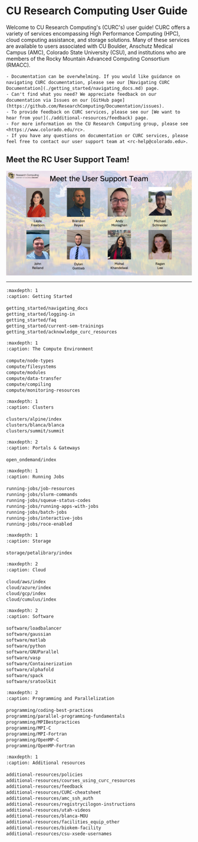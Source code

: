 # CU Research Computing User Guide

Welcome to CU Research Computing's (CURC's) user guide! CURC offers a variety of services encompassing High Performance Computing (HPC), cloud computing assistance, and storage solutions. Many of these services are available to users associated with CU Boulder, Anschutz Medical Campus (AMC), Colorado State University (CSU), and institutions who are members of the Rocky Mountain Advanced Computing Consortium (RMACC). 

```{tip}
- Documentation can be overwhelming. If you would like guidance on navigating CURC documentation, please see our [Navigating CURC Documentation](./getting_started/navigating_docs.md) page.
- Can't find what you need? We appreciate feedback on our documentation via Issues on our [GitHub page](https://github.com/ResearchComputing/Documentation/issues).
- To provide feedback on CURC services, please see our [We want to hear from you!](./additional-resources/feedback) page.
- For more information on the CU Research Computing group, please see <https://www.colorado.edu/rc>.
- If you have any questions on documentation or CURC services, please feel free to contact our user support team at <rc-help@colorado.edu>.
```

## Meet the RC User Support Team!

![The RC User Support team](./landing_page_images/MeetTheUserSupportTeam.png)

----

```{toctree}
:maxdepth: 1
:caption: Getting Started

getting_started/navigating_docs
getting_started/logging-in
getting_started/faq
getting_started/current-sem-trainings
getting_started/acknowledge_curc_resources
```

```{toctree}
:maxdepth: 1
:caption: The Compute Environment

compute/node-types
compute/filesystems
compute/modules
compute/data-transfer
compute/compiling
compute/monitoring-resources

```

```{toctree}
:maxdepth: 1
:caption: Clusters

clusters/alpine/index
clusters/blanca/blanca
clusters/summit/summit

```

```{toctree}
:maxdepth: 2
:caption: Portals & Gateways

open_ondemand/index

```

```{toctree}
:maxdepth: 1
:caption: Running Jobs

running-jobs/job-resources
running-jobs/slurm-commands
running-jobs/squeue-status-codes
running-jobs/running-apps-with-jobs
running-jobs/batch-jobs
running-jobs/interactive-jobs
running-jobs/roce-enabled

```

```{toctree}
:maxdepth: 1
:caption: Storage

storage/petalibrary/index

```
   
```{toctree}
:maxdepth: 2
:caption: Cloud

cloud/aws/index
cloud/azure/index
cloud/gcp/index
cloud/cumulus/index

```

```{toctree}
:maxdepth: 2
:caption: Software

software/loadbalancer
software/gaussian
software/matlab
software/python
software/GNUParallel
software/vasp
software/Containerization
software/alphafold
software/spack
software/sratoolkit

```

```{toctree}
:maxdepth: 2
:caption: Programming and Parallelization
   
programming/coding-best-practices
programming/parallel-programming-fundamentals
programming/MPIBestpractices
programming/MPI-C
programming/MPI-Fortran
programming/OpenMP-C
programming/OpenMP-Fortran

```
   
```{toctree}
:maxdepth: 1
:caption: Additional resources

additional-resources/policies
additional-resources/courses_using_curc_resources
additional-resources/feedback
additional-resources/CURC-cheatsheet
additional-resources/amc_ssh_auth
additional-resources/registrycilogon-instructions
additional-resources/utah-videos
additional-resources/blanca-MOU
additional-resources/facilities_equip_other
additional-resources/biokem-facility
additional-resources/csu-xsede-usernames

```